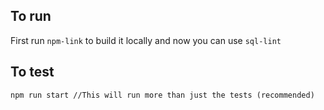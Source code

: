 ## To run  

First run `npm-link` to build it locally and now you can use `sql-lint`

## To test  

```
npm run start //This will run more than just the tests (recommended)
```
